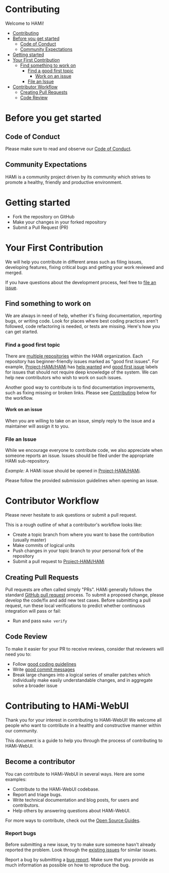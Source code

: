 # Contributing

Welcome to HAMi!

- [Contributing](#contributing)
- [Before you get started](#before-you-get-started)
  - [Code of Conduct](#code-of-conduct)
  - [Community Expectations](#community-expectations)
- [Getting started](#getting-started)
- [Your First Contribution](#your-first-contribution)
  - [Find something to work on](#find-something-to-work-on)
    - [Find a good first topic](#find-a-good-first-topic)
      - [Work on an issue](#work-on-an-issue)
    - [File an Issue](#file-an-issue)
- [Contributor Workflow](#contributor-workflow)
  - [Creating Pull Requests](#creating-pull-requests)
  - [Code Review](#code-review)

# Before you get started

## Code of Conduct

Please make sure to read and observe our [Code of Conduct](/CODE_OF_CONDUCT.md).

## Community Expectations

HAMi is a community project driven by its community which strives to promote a healthy, friendly and productive environment.

# Getting started

- Fork the repository on GitHub
- Make your changes in your forked repository
- Submit a Pull Request (PR)

# Your First Contribution

We will help you contribute in different areas such as filing issues, developing features, fixing critical bugs and
getting your work reviewed and merged.

If you have questions about the development process,
feel free to [file an issue](https://github.com/Project-HAMi/HAMi/issues/new/choose).

## Find something to work on

We are always in need of help, whether it's fixing documentation, reporting bugs, or writing code.
Look for places where best coding practices aren't followed, code refactoring is needed, or tests are missing.
Here's how you can get started.

### Find a good first topic

There are [multiple repositories](https://github.com/Project-HAMi/) within the HAMi organization.
Each repository has beginner-friendly issues marked as "good first issues".
For example, [Project-HAMi/HAMi](https://github.com/Project-HAMi/HAMi) has
[help wanted](https://github.com/Project-HAMi/HAMi/issues?q=is%3Aopen+is%3Aissue+label%3A%22help+wanted%22) and
[good first issue](https://github.com/Project-HAMi/HAMi/issues?q=is%3Aopen+is%3Aissue+label%3A%22good+first+issue%22)
labels for issues that should not require deep knowledge of the system.
We can help new contributors who wish to work on such issues.

Another good way to contribute is to find documentation improvements, such as fixing missing or broken links.
Please see [Contributing](#contributing) below for the workflow.

#### Work on an issue

When you are willing to take on an issue, simply reply to the issue and a maintainer will assign it to you.

### File an Issue

While we encourage everyone to contribute code, we also appreciate when someone reports an issue.
Issues should be filed under the appropriate HAMi sub-repository.

*Example:* A HAMi issue should be opened in [Project-HAMi/HAMi](https://github.com/Project-HAMi/HAMi/issues).

Please follow the provided submission guidelines when opening an issue.

# Contributor Workflow

Please never hesitate to ask questions or submit a pull request.

This is a rough outline of what a contributor's workflow looks like:

- Create a topic branch from where you want to base the contribution (usually master)
- Make commits of logical units
- Push changes in your topic branch to your personal fork of the repository
- Submit a pull request to [Project-HAMi/HAMi](https://github.com/Project-HAMi/HAMi)

## Creating Pull Requests

Pull requests are often called simply "PRs".
HAMi generally follows the standard [GitHub pull request](https://help.github.com/articles/about-pull-requests/) process.
To submit a proposed change, please develop the code/fix and add new test cases.
Before submitting a pull request, run these local verifications to predict whether continuous integration will pass or fail:

* Run and pass `make verify`

## Code Review

To make it easier for your PR to receive reviews, consider that reviewers will need you to:

* Follow [good coding guidelines](https://github.com/golang/go/wiki/CodeReviewComments)
* Write [good commit messages](https://chris.beams.io/posts/git-commit/)
* Break large changes into a logical series of smaller patches which individually make easily understandable changes, and in aggregate solve a broader issue
# Contributing to HAMi-WebUI

Thank you for your interest in contributing to HAMi-WebUI! We welcome all people who want to contribute in a healthy and constructive manner within our community.

This document is a guide to help you through the process of contributing to HAMi-WebUI.

## Become a contributor

You can contribute to HAMi-WebUI in several ways. Here are some examples:

- Contribute to the HAMi-WebUI codebase.
- Report and triage bugs.
- Write technical documentation and blog posts, for users and contributors.
- Help others by answering questions about HAMi-WebUI.


For more ways to contribute, check out the [Open Source Guides](https://opensource.guide/how-to-contribute/).

### Report bugs

Before submitting a new issue, try to make sure someone hasn't already reported the problem. Look through the [existing issues](https://github.com/Project-HAMi/HAMi-UI/issues) for similar issues.

Report a bug by submitting a [bug report](https://github.com/Project-HAMi/HAMi-UI/issues/new?labels=type%3A+bug&template=1-bug_report.md). Make sure that you provide as much information as possible on how to reproduce the bug.

